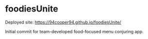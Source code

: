 # foodiesUnite

Deployed site: https://94cooper94.github.io/foodiesUnite/

Initial commit for team-developed food-focused menu conjuring app.
